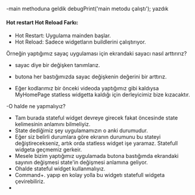 -main methoduna geldik 
debugPrint('main metodu çalıştı');
yazdık 
#### Hot restart Hot Reload Farkı:
- Hot Restart: Uygulama mainden başlar.
- Hot Reload: Sadece widgetların buildlerini çalıştırıyor.

Örneğin yaptığımız sayaç uygulaması için ekrandaki sayacı nasıl arttırırız?
- sayac diye bir değişken tanımlarız.
- butona her bastığımızda sayac değişkenin değerini bir arttırız.

- Eğer kodlarımız bir önceki videoda yaptığımız gibi kaldıysa MyHomePage statless widgetta kaldığı için derleyicimiz bize kızacaktır.

-O halde ne yapmalıyız?
- Tam burada stateful widget devreye girecek fakat öncesinde state kelimesinin anlamını bilmeliyiz.
- State dediğimiz şey uygulamamızın o anki durumudur.
- Eğer siz belirli durumlara göre ekranın durumunu bu stateyi değiştirecekseniz, artık orda statless widget işe yaramaz. Statefull widgeta geçmemiz gerkeir.
- Mesele bizim yaptığımız uygulamada butona bastığımda ekrandaki sayının değişmesi state'in değişmesi anlamına geliyor. 
- Ohalde stateful widget kullanmalıyız.
- Command+. yapıp en kolay yolla bu widgetı statefull widgeta çevirebiliriz.
- 
